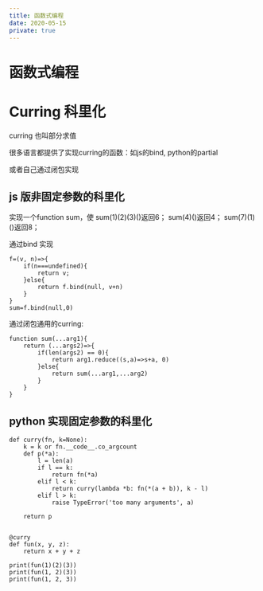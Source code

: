 ```yaml
---
title: 函数式编程
date: 2020-05-15
private: true
---
```

# 函数式编程

# Curring 科里化
curring 也叫部分求值


很多语言都提供了实现curring的函数：如js的bind, python的partial

或者自己通过闭包实现

## js 版非固定参数的科里化
实现一个function sum，使
    sum(1)(2)(3)()返回6；
    sum(4)()返回4；
    sum(7)(1)()返回8；

通过bind 实现

    f=(v, n)=>{
        if(n===undefined){
            return v;
        }else{
            return f.bind(null, v+n)
        }
    }
    sum=f.bind(null,0)

通过闭包通用的curring:

    function sum(...arg1){
        return (...args2)=>{
            if(len(args2) == 0){
                return arg1.reduce((s,a)=>s+a, 0)
            }else{
                return sum(...arg1,...arg2)
            }
        }
    }

## python 实现固定参数的科里化

    def curry(fn, k=None):
        k = k or fn.__code__.co_argcount
        def p(*a):
            l = len(a)
            if l == k:
                return fn(*a)
            elif l < k:
                return curry(lambda *b: fn(*(a + b)), k - l)
            elif l > k:
                raise TypeError('too many arguments', a)

        return p


    @curry
    def fun(x, y, z):
        return x + y + z 

    print(fun(1)(2)(3))
    print(fun(1, 2)(3))
    print(fun(1, 2, 3))

